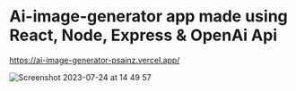 # Ai-image-generator app made using React, Node, Express & OpenAi Api 

https://ai-image-generator-psainz.vercel.app/


![Screenshot 2023-07-24 at 14 49 57](https://github.com/PSainz/ai-image-generator/assets/99868866/8f6762f4-7370-454c-b09a-82c7fd662eca)
